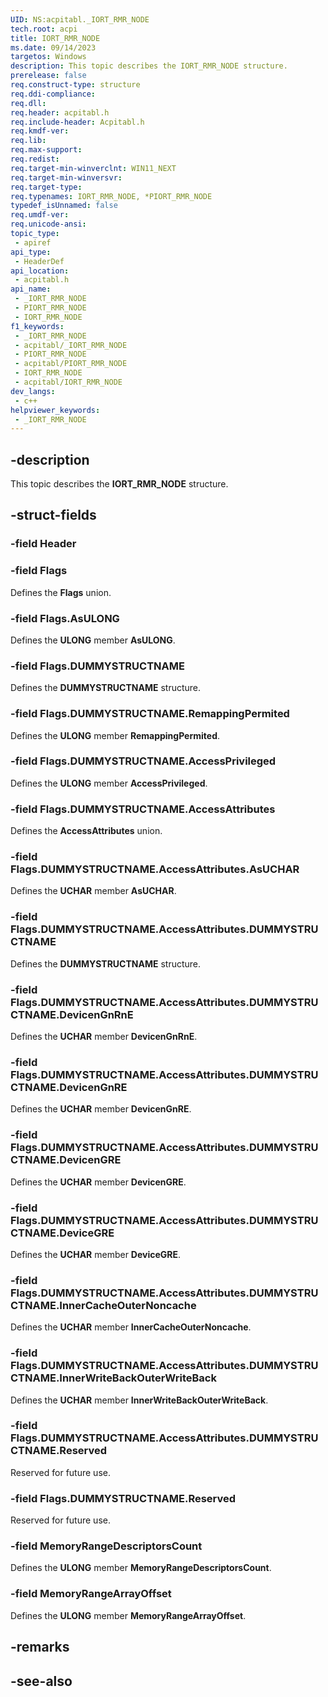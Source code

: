 ```yaml
---
UID: NS:acpitabl._IORT_RMR_NODE
tech.root: acpi
title: IORT_RMR_NODE
ms.date: 09/14/2023
targetos: Windows
description: This topic describes the IORT_RMR_NODE structure.
prerelease: false
req.construct-type: structure
req.ddi-compliance: 
req.dll: 
req.header: acpitabl.h
req.include-header: Acpitabl.h
req.kmdf-ver: 
req.lib: 
req.max-support: 
req.redist: 
req.target-min-winverclnt: WIN11_NEXT
req.target-min-winversvr: 
req.target-type: 
req.typenames: IORT_RMR_NODE, *PIORT_RMR_NODE
typedef_isUnnamed: false
req.umdf-ver: 
req.unicode-ansi: 
topic_type:
 - apiref
api_type:
 - HeaderDef
api_location:
 - acpitabl.h
api_name:
 - _IORT_RMR_NODE
 - PIORT_RMR_NODE
 - IORT_RMR_NODE
f1_keywords:
 - _IORT_RMR_NODE
 - acpitabl/_IORT_RMR_NODE
 - PIORT_RMR_NODE
 - acpitabl/PIORT_RMR_NODE
 - IORT_RMR_NODE
 - acpitabl/IORT_RMR_NODE
dev_langs:
 - c++
helpviewer_keywords:
 - _IORT_RMR_NODE
---
```


## -description

This topic describes the **IORT_RMR_NODE** structure.

## -struct-fields

### -field Header

### -field Flags

Defines the **Flags** union.

### -field Flags.AsULONG

Defines the **ULONG** member **AsULONG**.

### -field Flags.DUMMYSTRUCTNAME

Defines the **DUMMYSTRUCTNAME** structure.

### -field Flags.DUMMYSTRUCTNAME.RemappingPermited

Defines the **ULONG** member **RemappingPermited**.

### -field Flags.DUMMYSTRUCTNAME.AccessPrivileged

Defines the **ULONG** member **AccessPrivileged**.

### -field Flags.DUMMYSTRUCTNAME.AccessAttributes

Defines the **AccessAttributes** union.

### -field Flags.DUMMYSTRUCTNAME.AccessAttributes.AsUCHAR

Defines the **UCHAR** member **AsUCHAR**.

### -field Flags.DUMMYSTRUCTNAME.AccessAttributes.DUMMYSTRUCTNAME

Defines the **DUMMYSTRUCTNAME** structure.

### -field Flags.DUMMYSTRUCTNAME.AccessAttributes.DUMMYSTRUCTNAME.DevicenGnRnE

Defines the **UCHAR** member **DevicenGnRnE**.

### -field Flags.DUMMYSTRUCTNAME.AccessAttributes.DUMMYSTRUCTNAME.DevicenGnRE

Defines the **UCHAR** member **DevicenGnRE**.

### -field Flags.DUMMYSTRUCTNAME.AccessAttributes.DUMMYSTRUCTNAME.DevicenGRE

Defines the **UCHAR** member **DevicenGRE**.

### -field Flags.DUMMYSTRUCTNAME.AccessAttributes.DUMMYSTRUCTNAME.DeviceGRE

Defines the **UCHAR** member **DeviceGRE**.

### -field Flags.DUMMYSTRUCTNAME.AccessAttributes.DUMMYSTRUCTNAME.InnerCacheOuterNoncache

Defines the **UCHAR** member **InnerCacheOuterNoncache**.

### -field Flags.DUMMYSTRUCTNAME.AccessAttributes.DUMMYSTRUCTNAME.InnerWriteBackOuterWriteBack

Defines the **UCHAR** member **InnerWriteBackOuterWriteBack**.

### -field Flags.DUMMYSTRUCTNAME.AccessAttributes.DUMMYSTRUCTNAME.Reserved

Reserved for future use.

### -field Flags.DUMMYSTRUCTNAME.Reserved

Reserved for future use.

### -field MemoryRangeDescriptorsCount

Defines the **ULONG** member **MemoryRangeDescriptorsCount**.

### -field MemoryRangeArrayOffset

Defines the **ULONG** member **MemoryRangeArrayOffset**.

## -remarks

## -see-also
